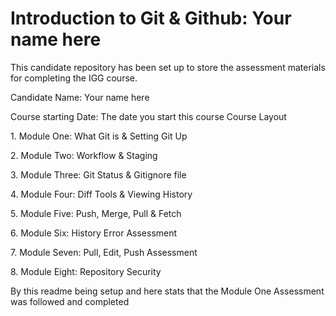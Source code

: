 <h1>Introduction to Git & Github: Your name here</h1> 

<p>This candidate repository has been set up to store the assessment materials for completing the IGG course.</p> 

<p>Candidate Name: Your name here </p>

<p>Course starting Date: The date you start this course Course Layout </p>

<p>1. Module One: What Git is & Setting Git Up</p> 
<p>2. Module Two: Workflow & Staging </p>
<p>3. Module Three: Git Status & Gitignore file </p>
<p>4. Module Four: Diff Tools & Viewing History </p>
<p>5. Module Five: Push, Merge, Pull & Fetch </p>
<p>6. Module Six: History Error Assessment </p>
<p>7. Module Seven: Pull, Edit, Push Assessment</p> 
<p>8. Module Eight: Repository Security </p>

<p>By this readme being setup and here stats that the Module One Assessment was followed and completed</p>